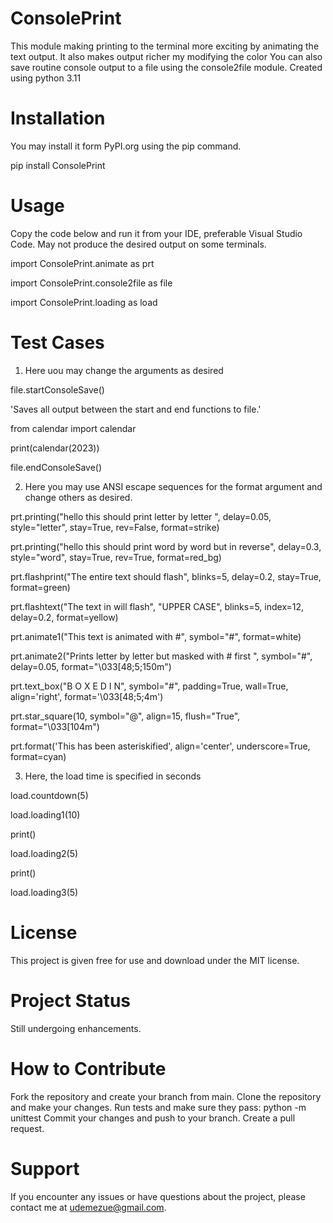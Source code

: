 # ConsolePrint
This module making printing to the terminal more exciting by animating the text output.
It also makes output richer my modifying the color
You can also save routine console output to a file using the console2file module.
Created using python 3.11

# Installation
You may install it form PyPI.org using the pip command.

pip install ConsolePrint

# Usage
Copy the code below and run it from your IDE, preferable Visual Studio Code.  May not produce the desired output on some terminals.

import ConsolePrint.animate as prt    

import ConsolePrint.console2file as file  

import ConsolePrint.loading as load        

# Test Cases
1.  Here uou may change the arguments as desired

file.startConsoleSave()

'Saves all output between the start and end functions to file.'

from calendar import calendar

print(calendar(2023))

file.endConsoleSave()

2. Here you may use ANSI escape sequences for the format argument and change others as desired.

prt.printing("hello this should print letter by letter      ", delay=0.05, style="letter", stay=True, rev=False, format=strike)

prt.printing("hello this should print word by word but in reverse", delay=0.3, style="word", stay=True, rev=True, format=red_bg)

prt.flashprint("The entire text should flash", blinks=5, delay=0.2, stay=True, format=green)

prt.flashtext("The text in  will flash", "UPPER CASE", blinks=5, index=12, delay=0.2, format=yellow)

prt.animate1("This text is animated with #", symbol="#", format=white)

prt.animate2("Prints letter by letter but masked with # first  ", symbol="#", delay=0.05, format="\033[48;5;150m")

prt.text_box("B O X E D  I N", symbol="#", padding=True, wall=True, align='right', format='\033[48;5;4m')

prt.star_square(10, symbol="@", align=15, flush="True", format="\033[104m")

prt.format('This has been asteriskified', align='center', underscore=True, format=cyan)

3.  Here, the load time is specified in seconds

load.countdown(5)

load.loading1(10)

print()

load.loading2(5)

print()

load.loading3(5)

# License
This project is given free for use and download under the MIT license.

# Project Status
Still undergoing enhancements.

# How to Contribute
Fork the repository and create your branch from main.
Clone the repository and make your changes.
Run tests and make sure they pass: python -m unittest
Commit your changes and push to your branch.
Create a pull request.

# Support
If you encounter any issues or have questions about the project, please contact me at udemezue@gmail.com.
